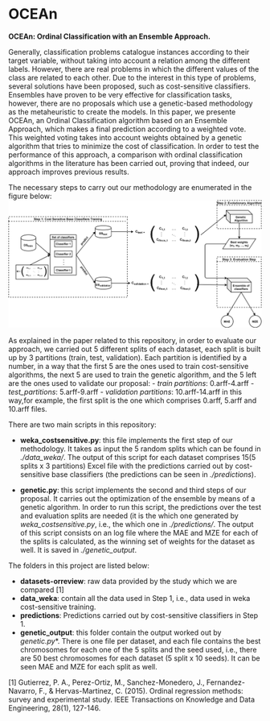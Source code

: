 # OCEAn
**OCEAn: Ordinal Classification with an Ensemble Approach.**

Generally, classification problems catalogue instances according to their target variable, without taking into account a relation among the different labels. However, there are real problems in which the different values of the class are related to each other. Due to the interest in this type of problems, several solutions have been proposed, such as cost-sensitive classifiers. Ensembles have proven to be very effective for classification tasks, however, there are no proposals which use a genetic-based methodology as the metaheuristic to create the models. In this paper, we presente OCEAn, an Ordinal Classification algorithm based on an Ensemble Approach, which makes a final prediction according to a weighted vote. This weighted voting takes into account weights obtained by a genetic algorithm that tries to minimize the cost of classification. In order to test the performance of this approach, a comparison with ordinal classification algorithms in the literature has been carried out, proving that indeed, our approach improves previous results.

The necessary steps to carry out our methodology are enumerated in the figure below:
![Methodology used in OCEAn approach](OCEAn_proposal.png)

As explained in the paper related to this repository, in order to evaluate our approach, we carried out 5 different splits of each dataset, each split is built up by 3 partitions (train, test, validation). Each partition is identified by a number, in a way that the first 5 are the ones used to train cost-sensitive algorithms, the next 5 are used to train the genetic algorithm, and the 5 left are the ones used to validate our proposal:
    - *train partitions*: 0.arff-4.arff
    - *test_partitions*: 5.arff-9.arff
    - *validation partitions*: 10.arff-14.arff
in this way,for example, the first split is the one which comprises 0.arff, 5.arff and 10.arff files.

There are two main scripts in this repository: 
- **weka_costsensitive.py**: this file implements the first step of our methodology. It takes as input the 5 random splits which can be found in *./data_weka/*. The output of this script for each dataset comprises 15(5 splits x 3 partitions) Excel file with the predictions carried out by cost-sensitive base classifiers (the predictions can be seen in *./predictions*).

- **genetic.py**: this script implements the second and third steps of our proposal. It carries out the optimization of the ensemble by means of a genetic algorithm. In order to run this script, the predictions over the test and evaluation splits are needed (it is the which one generated by *weka_costsensitive.py*, i.e., the which one in *./predictions/*. The output of this script consists on an log file where the MAE and MZE for each of the splits is calculated, as the winning set of weights for the dataset as well. It is saved in *./genetic_output*.

The folders in this project are listed below:
- **datasets-orreview**: raw data provided by the study which we are compared [1] 
- **data_weka**: contain all the data used in Step 1, i.e., data used in weka cost-sensitive training. 
- **predictions**: Predictions carried out by cost-sensitive classifiers in Step 1.
- **genetic_output**: this folder contain the output worked out by *genetic.py**. There is one file per dataset, and each file contains the best chromosomes for each one of the 5 splits and the seed used, i.e., there are 50 best chromosomes for each dataset (5 split x 10 seeds). It can be seen MAE and MZE for each split as well.



[1] Gutierrez, P. A., Perez-Ortiz, M., Sanchez-Monedero, J., Fernandez-Navarro, F., & Hervas-Martinez, C. (2015). Ordinal regression methods: survey and experimental study. IEEE Transactions on Knowledge and Data Engineering, 28(1), 127-146.